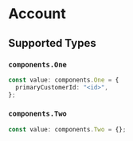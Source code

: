 # Account


## Supported Types

### `components.One`

```typescript
const value: components.One = {
  primaryCustomerId: "<id>",
};
```

### `components.Two`

```typescript
const value: components.Two = {};
```

